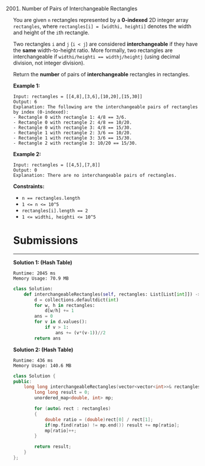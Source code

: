 2001. Number of Pairs of Interchangeable Rectangles

You are given `n` rectangles represented by a **0-indexed** 2D integer array `rectangles`, where `rectangles[i] = [widthi, heighti]` denotes the width and height of the `i`th rectangle.

Two rectangles `i` and `j` (`i < j`) are considered **interchangeable** if they have the **same** width-to-height ratio. More formally, two rectangles are interchangeable if `widthi/heighti == widthj/heightj` (using decimal division, not integer division).

Return the **number** of pairs of **interchangeable** rectangles in rectangles.

 

**Example 1:**
```
Input: rectangles = [[4,8],[3,6],[10,20],[15,30]]
Output: 6
Explanation: The following are the interchangeable pairs of rectangles by index (0-indexed):
- Rectangle 0 with rectangle 1: 4/8 == 3/6.
- Rectangle 0 with rectangle 2: 4/8 == 10/20.
- Rectangle 0 with rectangle 3: 4/8 == 15/30.
- Rectangle 1 with rectangle 2: 3/6 == 10/20.
- Rectangle 1 with rectangle 3: 3/6 == 15/30.
- Rectangle 2 with rectangle 3: 10/20 == 15/30.
```

**Example 2:**
```
Input: rectangles = [[4,5],[7,8]]
Output: 0
Explanation: There are no interchangeable pairs of rectangles.
```

**Constraints:**

* `n == rectangles.length`
* `1 <= n <= 10^5`
* `rectangles[i].length == 2`
* `1 <= widthi, heighti <= 10^5`

# Submissions
---
**Solution 1: (Hash Table)**
```
Runtime: 2045 ms
Memory Usage: 70.9 MB
```
```python
class Solution:
    def interchangeableRectangles(self, rectangles: List[List[int]]) -> int:
        d = collections.defaultdict(int)
        for w, h in rectangles:
            d[w/h] += 1
        ans = 0
        for v in d.values():
            if v > 1:
                ans += (v*(v-1))//2
        return ans
```

**Solution 2: (Hash Table)**
```
Runtime: 436 ms
Memory Usage: 140.6 MB
```
```c++
class Solution {
public:
    long long interchangeableRectangles(vector<vector<int>>& rectangles) {
        long long result = 0;
        unordered_map<double, int> mp;

        for (auto& rect : rectangles)
        {
            double ratio = (double)rect[0] / rect[1];
            if(mp.find(ratio) != mp.end()) result += mp[ratio];
            mp[ratio]++;
        }

        return result;
    }
};
```
